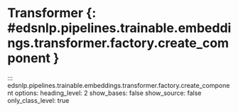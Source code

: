 # Transformer {: #edsnlp.pipelines.trainable.embeddings.transformer.factory.create_component }

::: edsnlp.pipelines.trainable.embeddings.transformer.factory.create_component
    options:
        heading_level: 2
        show_bases: false
        show_source: false
        only_class_level: true
